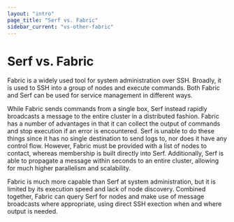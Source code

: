 ```yaml
---
layout: "intro"
page_title: "Serf vs. Fabric"
sidebar_current: "vs-other-fabric"
---
```


# Serf vs. Fabric

Fabric is a widely used tool for system administration over SSH. Broadly,
it is used to SSH into a group of nodes and execute commands. Both Fabric
and Serf can be used for service management in different ways.

While Fabric
sends commands from a single box, Serf instead rapidly broadcasts a message
to the entire cluster in a distributed fashion. Fabric has a number of advantages
in that it can collect the output of commands and stop execution if an
error is encountered. Serf is unable to do these things since it has no single
destination to send logs to, nor does it have any control flow. However,
Fabric must be provided with a list of nodes to contact, whereas membership
is built directly into Serf. Additionally, Serf is able to propagate a message
within seconds to an entire cluster, allowing for much higher parallelism and
scalability.

Fabric is much more capable than Serf at system administration, but it is
limited by its execution speed and lack of node discovery. Combined together,
Fabric can query Serf for nodes and make use of message broadcasts where
appropriate, using direct SSH exection when and where output is needed.

